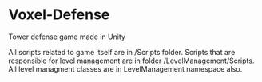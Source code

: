 # Voxel-Defense
Tower defense game made in Unity

All scripts related to game itself are in /Scripts folder. 
Scripts that are responsible for level management are in folder /LevelManagement/Scripts.
All level managment classes are in LevelManagement namespace also.
